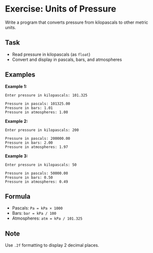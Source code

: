 # Exercise: Units of Pressure

Write a program that converts pressure from kilopascals to other metric units.

## Task
- Read pressure in kilopascals (as `float`)
- Convert and display in pascals, bars, and atmospheres

## Examples
**Example 1:**
```
Enter pressure in kilopascals: 101.325
```
```
Pressure in pascals: 101325.00
Pressure in bars: 1.01
Pressure in atmospheres: 1.00
```

**Example 2:**
```
Enter pressure in kilopascals: 200
```
```
Pressure in pascals: 200000.00
Pressure in bars: 2.00
Pressure in atmospheres: 1.97
```

**Example 3:**
```
Enter pressure in kilopascals: 50
```
```
Pressure in pascals: 50000.00
Pressure in bars: 0.50
Pressure in atmospheres: 0.49
```

## Formula
- Pascals: `Pa = kPa × 1000`
- Bars: `bar = kPa / 100`
- Atmospheres: `atm = kPa / 101.325`

## Note
Use `.2f` formatting to display 2 decimal places.